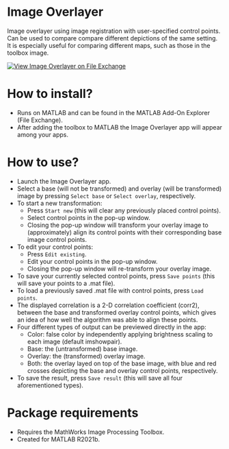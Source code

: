 # Image Overlayer
Image overlayer using image registration with user-specified control points. Can be used to compare compare different depictions of the same setting. It is especially useful for comparing different maps, such as those in the toolbox image.

[![View Image Overlayer on File Exchange](https://www.mathworks.com/matlabcentral/images/matlab-file-exchange.svg)](https://nl.mathworks.com/matlabcentral/fileexchange/104250-image-overlayer)

# How to install?
- Runs on MATLAB and can be found in the MATLAB Add-On Explorer (File Exchange).
- After adding the toolbox to MATLAB the Image Overlayer app will appear among your apps.

# How to use?
- Launch the Image Overlayer app.
- Select a base (will not be transformed) and overlay (will be transformed) image by pressing ````Select base```` or ````Select overlay````, respectively.
- To start a new transformation:
  - Press ````Start new```` (this will clear any previously placed control points).
  - Select control points in the pop-up window.
  - Closing the pop-up window will transform your overlay image to (approximately) align its control points with their corresponding base image control points.
- To edit your control points:
  - Press ````Edit existing````.
  - Edit your control points in the pop-up window.
  - Closing the pop-up window will re-transform your overlay image.
- To save your currently selected control points, press ````Save points```` (this will save your points to a .mat file).
- To load a previously saved .mat file with control points, press ````Load points````.
- The displayed correlation is a 2-D correlation coefficient (corr2), between the base and transformed overlay control points, which gives an idea of how well the algorithm was able to align these points.
- Four different types of output can be previewed directly in the app:
  - Color: false color by independently applying brightness scaling to each image (default imshowpair).
  - Base: the (untransformed) base image.
  - Overlay: the (transformed) overlay image.
  - Both: the overlay layed on top of the base image, with blue and red crosses depicting the base and overlay control points, respectively.
- To save the result, press ````Save result```` (this will save all four aforementioned types).

# Package requirements
- Requires the MathWorks Image Processing Toolbox.
- Created for MATLAB R2021b.
